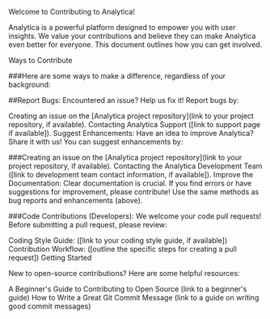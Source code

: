 Welcome to Contributing to Analytica!

Analytica is a powerful platform designed to empower you with user insights. We value your contributions and believe they can make Analytica even better for everyone. This document outlines how you can get involved.

Ways to Contribute

###Here are some ways to make a difference, regardless of your background:

 ##Report Bugs:  Encountered an issue? Help us fix it! Report bugs by:

Creating an issue on the [Analytica project repository](link to your project repository, if available).
Contacting Analytica Support ([link to support page if available]).
Suggest Enhancements:  Have an idea to improve Analytica? Share it with us! You can suggest enhancements by:

###Creating an issue on the [Analytica project repository](link to your project repository, if available).
Contacting the Analytica Development Team ([link to development team contact information, if available]).
Improve the Documentation:  Clear documentation is crucial. If you find errors or have suggestions for improvement, please contribute! Use the same methods as bug reports and enhancements (above).

###Code Contributions (Developers): We welcome your code pull requests! Before submitting a pull request, please review:

Coding Style Guide: ([link to your coding style guide, if available])
Contribution Workflow: ([outline the specific steps for creating a pull request])
Getting Started

New to open-source contributions? Here are some helpful resources:

A Beginner's Guide to Contributing to Open Source (link to a beginner's guide)
How to Write a Great Git Commit Message (link to a guide on writing good commit messages)
